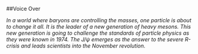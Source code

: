##Voice Over

*In a world where baryons are controlling the masses, one particle is about to change it all. 
It is the leader of a new generation of heavy mesons.
This new generation is going to challenge the standards of particle physics as they were known in 1974. 
The J/&psi; emerges as the answer to the severe R-crisis and leads scientists into the November revolution.*

